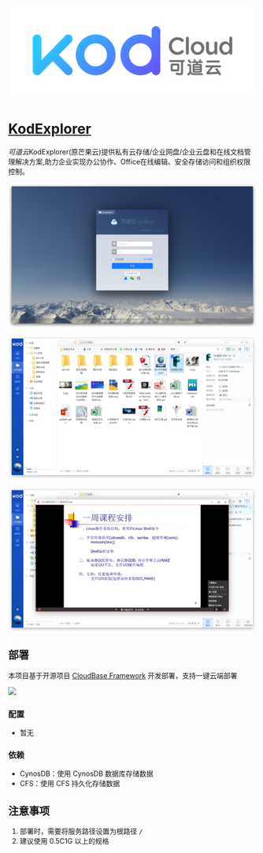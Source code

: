 ![logo](./logo.png)

# [KodExplorer](http://www.kodcloud.com)

*可道云*KodExplorer(原芒果云)提供私有云存储/企业网盘/企业云盘和在线文档管理解决方案,助力企业实现办公协作、Office在线编辑、安全存储访问和组织权限控制。

![01](./01.jpg)

![02](./02.jpg)

![](./03.jpg)

## 部署

本项目基于开源项目 [CloudBase Framework](https://github.com/Tencent/cloudbase-framework) 开发部署，支持一键云端部署

[![](https://main.qcloudimg.com/raw/67f5a389f1ac6f3b4d04c7256438e44f.svg)](https://console.cloud.tencent.com/tcb/env/index?action=CreateAndDeployCloudBaseProject&appUrl=https%3A%2F%2Fgithub.com%2FHandsomedoggy%2FKodExplorer&branch=master)

### 配置

- 暂无

### 依赖

- CynosDB：使用 CynosDB 数据库存储数据
- CFS：使用 CFS 持久化存储数据

## 注意事项

1. 部署时，需要将服务路径设置为根路径 `/`
2. 建议使用 0.5C1G 以上的规格